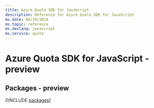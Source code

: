 ```yaml
---
title: Azure Quota SDK for JavaScript
description: Reference for Azure Quota SDK for JavaScript
ms.date: 04/19/2024
ms.topic: reference
ms.devlang: javascript
ms.service: quota
---
```

# Azure Quota SDK for JavaScript - preview
## Packages - preview
[!INCLUDE [packages](quota-index.md)]